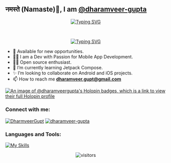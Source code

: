 ## नमस्ते (Namaste)🙏, I am [@dharamveer-gupta](https://github.com/dharamveer-gupta)

<div align="center">

  [![Typing SVG](https://readme-typing-svg.demolab.com?font=Fira+Code&weight=500&size=45&pause=1000&color=F78D00&center=true&vCenter=true&multiline=true&width=835&height=150&lines=%E0%A4%85%E0%A4%B2%E0%A5%8D%E0%A4%AA%E0%A4%95%E0%A5%8D%E0%A4%B7%E0%A4%B0%E0%A4%AE%E0%A4%B8%E0%A4%82%E0%A4%A6%E0%A4%BF%E0%A4%97%E0%A5%8D%E0%A4%A7%E0%A4%82+%E0%A4%B8%E0%A4%BE%E0%A4%B0%E0%A4%B5%E0%A4%A6%E0%A5%8D%E0%A4%B5%E0%A4%BF%E0%A4%B6%E0%A5%8D%E0%A4%B5%E0%A4%A4%E0%A5%8B%E0%A4%AE%E0%A5%81%E0%A4%96%E0%A4%AE%E0%A5%8D+%7C;%E0%A4%85%E0%A4%B8%E0%A5%8D%E0%A4%A4%E0%A5%8B-%E0%A4%AD%E0%A4%AE%E0%A4%A8%E0%A4%B5%E0%A4%A6%E0%A5%8D%E0%A4%AF%E0%A4%82+%E0%A4%9A+%E0%A4%B8%E0%A5%82%E0%A4%A4%E0%A5%8D%E0%A4%B0%E0%A4%82+%E0%A4%B8%E0%A5%82%E0%A4%A4%E0%A5%8D%E0%A4%B0%E0%A4%B5%E0%A4%BF%E0%A4%A6%E0%A5%8B+%E0%A4%B5%E0%A4%BF%E0%A4%A6%E0%A5%81%E0%A4%83+%7C%7C)](https://git.io/typing-svg)

<br/>

  [![Typing SVG](https://readme-typing-svg.demolab.com?font=Fira+Code&weight=600&pause=1000&color=F78109&center=true&vCenter=true&width=335&lines=Mobile+App+Developer;Open+Source+Enthusiast;Technology+Enthusiast;Software+Engineer)](https://git.io/typing-svg)

</div>

- 👔 Available for new opportunities.
- 👨‍💻 I am a Dev with Passion for Mobile App Development.
- 🫶🏻 Open source enthusiast. 
- 🌱 I’m currently learning Jetpack Compose.
- ✨ I’m looking to collaborate on Android and iOS projects.
- 📫 How to reach me **[dharamveer.gupt@gmail.com](dharamveer.gupt@gmail.com)**

[![An image of @dharamveergupta's Holopin badges, which is a link to view their full Holopin profile](https://holopin.me/dharamveergupta)](https://holopin.io/@dharamveergupta)

<h3 align="left">Connect with me:</h3>
<p align="left">
<a href="https://twitter.com/DharmveerGupt" target="blank"><img align="center" src="https://skillicons.dev/icons?i=twitter" alt="DharmveerGupt"/></a>
<a href="https://linkedin.com/in/dharamveer-gupta" target="blank"><img align="center" src="https://skillicons.dev/icons?i=linkedin" alt="dharamveer-gupta" /></a>
</p>

<h3 align="left">Languages and Tools:</h3>

[![My Skills](https://skillicons.dev/icons?i=androidstudio,kotlin,java,gradle,firebase,vscode,flutter,dart,swift,git,github,postman,figma,xd,stackoverflow,&perline=15)](https://skillicons.dev)

<div align="center">
  
  ![visitors](https://visitor-badge.laobi.icu/badge?page_id=dharamveer-gupta.dharamveer-gupta)
  
</div>

<!---
dharamveer-gupta/dharamveer-gupta is a ✨ special ✨ repository because its `README.md` (this file) appears on your GitHub profile.
You can click the Preview link to take a look at your changes.
--->

